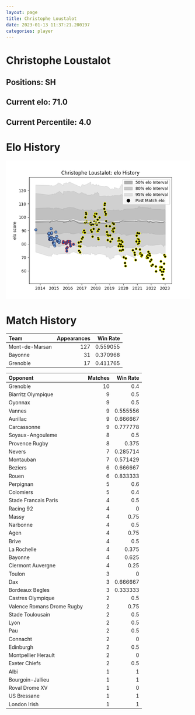 ```yaml
---  
layout: page  
title: Christophe Loustalot  
date: 2023-01-13 11:37:21.200197  
categories: player  
---
```

# Christophe Loustalot

## Positions: SH

## Current elo: 71.0

## Current Percentile: 4.0

# Elo History


![elo history](history_ChristopheLoustalot.png)
# Match History


| Team           |   Appearances |   Win Rate |
|:---------------|--------------:|-----------:|
| Mont-de-Marsan |           127 |   0.559055 |
| Bayonne        |            31 |   0.370968 |
| Grenoble       |            17 |   0.411765 |

| Opponent                   |   Matches |   Win Rate |
|:---------------------------|----------:|-----------:|
| Grenoble                   |        10 |   0.4      |
| Biarritz Olympique         |         9 |   0.5      |
| Oyonnax                    |         9 |   0.5      |
| Vannes                     |         9 |   0.555556 |
| Aurillac                   |         9 |   0.666667 |
| Carcassonne                |         9 |   0.777778 |
| Soyaux-Angouleme           |         8 |   0.5      |
| Provence Rugby             |         8 |   0.375    |
| Nevers                     |         7 |   0.285714 |
| Montauban                  |         7 |   0.571429 |
| Beziers                    |         6 |   0.666667 |
| Rouen                      |         6 |   0.833333 |
| Perpignan                  |         5 |   0.6      |
| Colomiers                  |         5 |   0.4      |
| Stade Francais Paris       |         4 |   0.5      |
| Racing 92                  |         4 |   0        |
| Massy                      |         4 |   0.75     |
| Narbonne                   |         4 |   0.5      |
| Agen                       |         4 |   0.75     |
| Brive                      |         4 |   0.5      |
| La Rochelle                |         4 |   0.375    |
| Bayonne                    |         4 |   0.625    |
| Clermont Auvergne          |         4 |   0.25     |
| Toulon                     |         3 |   0        |
| Dax                        |         3 |   0.666667 |
| Bordeaux Begles            |         3 |   0.333333 |
| Castres Olympique          |         2 |   0.5      |
| Valence Romans Drome Rugby |         2 |   0.75     |
| Stade Toulousain           |         2 |   0.5      |
| Lyon                       |         2 |   0.5      |
| Pau                        |         2 |   0.5      |
| Connacht                   |         2 |   0        |
| Edinburgh                  |         2 |   0.5      |
| Montpellier Herault        |         2 |   0        |
| Exeter Chiefs              |         2 |   0.5      |
| Albi                       |         1 |   1        |
| Bourgoin-Jallieu           |         1 |   1        |
| Roval Drome XV             |         1 |   0        |
| US Bressane                |         1 |   1        |
| London Irish               |         1 |   1        |